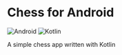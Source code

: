 # Chess for Android
![Android](https://img.shields.io/badge/Android-3DDC84?label=Target&style=flat&logo=android&logoColor=white)
![Kotlin](https://img.shields.io/badge/kotlin-%230095D5.svg?label=Written+In&style=flat&logo=kotlin&logoColor=white)


A simple chess app written with Kotlin
